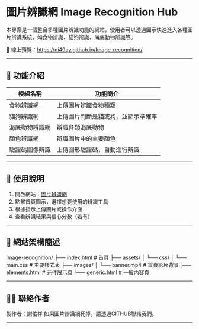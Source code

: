 # 圖片辨識網 Image Recognition Hub

本專案是一個整合多種圖片辨識功能的網站，使用者可以透過圖示快速進入各種圖片辨識系統，如食物辨識、貓狗辨識、海底動物辨識等。

📍 線上預覽：https://ni49ay.github.io/Image-recognition/

---

## 🔧 功能介紹

| 模組名稱             | 功能簡介                                   | 
|----------------------|------------------------------------------|
| 食物辨識網           | 上傳圖片辨識食物種類                        | 
| 貓狗辨識網           | 上傳圖片判斷是貓或狗，並顯示準確率           | 
| 海底動物辨識網       | 辨識各類海底動物                           | 
| 顏色辨識網           | 辨識圖片中的主要顏色                        | 
| 驗證碼圖像辨識       | 上傳圖形驗證碼，自動進行辨識                | 

---

## 🚀 使用說明

1. 開啟網站：[圖片辨識網](https://ni49ay.github.io/Image-recognition/)
2. 點擊首頁圖示，選擇想要使用的辨識工具
3. 根據指示上傳圖片或操作介面
4. 查看辨識結果與信心分數（若有）

---

## 📁 網站架構簡述
Image-recognition/
├── index.html          # 首頁
├── assets/
│   └── css/
│       └── main.css    # 主要樣式表
├── images/
│   └── banner.mp4      # 首頁影片背景
├── elements.html       # 元件展示頁
└── generic.html        # 一般內容頁


---

## 👨‍💻 聯絡作者

製作者：謝佑祥
如果圖片辨識網死掉，請透過GITHUB聯絡我們。

---


